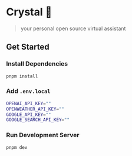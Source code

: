 # Crystal 💠

> your personal open source virtual assistant

## Get Started

### Install Dependencies

```sh
pnpm install
```

### Add `.env.local`

```sh
OPENAI_API_KEY=""
OPENWEATHER_API_KEY=""
GOOGLE_API_KEY=""
GOOGLE_SEARCH_API_KEY=""
```

### Run Development Server

```sh
pnpm dev
```
